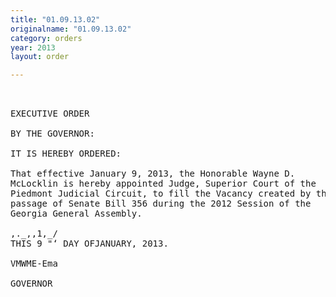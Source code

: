 ```yaml
---
title: "01.09.13.02"
originalname: "01.09.13.02"
category: orders
year: 2013
layout: order

---
```

<pre>
 

EXECUTIVE ORDER

BY THE GOVERNOR:

IT IS HEREBY ORDERED:

That effective January 9, 2013, the Honorable Wayne D.
McLocklin is hereby appointed Judge, Superior Court of the
Piedmont Judicial Circuit, to fill the Vacancy created by the
passage of Senate Bill 356 during the 2012 Session of the
Georgia General Assembly.

,._,,1,_/
THIS 9 "‘ DAY OFJANUARY, 2013.

VMWME-Ema

GOVERNOR

</pre>
